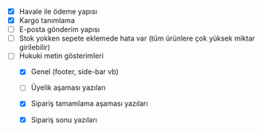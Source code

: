 

- [x] Havale ile ödeme yapısı
- [x] Kargo tanımlama
- [ ] E-posta gönderim yapısı
- [ ] Stok yokken sepete eklemede hata var (tüm ürünlere çok yüksek miktar girilebilir)
- [ ] Hukuki metin gösterimleri
  - [x] Genel (footer, side-bar vb)
  - [ ] Üyelik aşaması yazıları
  - [x] Sipariş tamamlama aşaması yazıları
  - [x] Sipariş sonu yazıları

